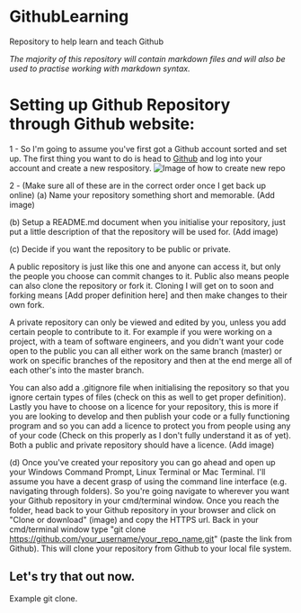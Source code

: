 # GithubLearning
Repository to help learn and teach Github

*The majority of this repository will contain markdown files and will also be used to practise working with markdown syntax.*


# Setting up Github Repository through Github website:
1 - So I'm going to assume you've first got a Github account sorted and set up. The first thing you want to do is head to [Github](https://github.com) and log into your account and create a new respository.
![Image of how to create new repo](https://github.com/LtColCarter/GithubLearning/images/newRepo.png)

2 - (Make sure all of these are in the correct order once I get back up online)
(a) Name your repository something short and memorable. (Add image)

(b) Setup a README.md document when you initialise your repository, just put a little description of that the repository will be used for. (Add image)

(c) Decide if you want the repository to be public or private. 

A public repository is just like this one and anyone can access it, but only the people you choose can commit changes to it. Public also means people can also clone the repository or fork it. Cloning I will get on to soon and forking means [Add proper definition here] and then make changes to their own fork. 

A private repository can only be viewed and edited by you, unless you add certain people to contribute to it. For example if you were working on a project, with a team of software engineers, and you didn't want your code open to the public you can all either work on the same branch (master) or work on specific branches of the repository and then at the end merge all of each other's into the master branch.

You can also add a .gitignore file when initialising the repository so that you ignore certain types of files (check on this as well to get proper definition). Lastly you have to choose on a licence for your repository, this is more if you are looking to develop and then publish your code or a fully functioning program and so you can add a licence to protect you from people using any of your code (Check on this properly as I don't fully understand it as of yet). Both a public and private repository should have a licence. (Add image)

(d) Once you've created your repository you can go ahead and open up your Windows Command Prompt, Linux Terminal or Mac Terminal. I'll assume you have a decent grasp of using the command line interface (e.g. navigating through folders). So you're going navigate to wherever you want your Github repository in your cmd/terminal window. Once you reach the folder, head back to your Github repository in your browser and click on "Clone or download" (image) and copy the HTTPS url. Back in your cmd/terminal window type "git clone https://github.com/your_username/your_repo_name.git" (paste the link from Github). This will clone your repository from Github to your local file system.

## Let's try that out now.
Example git clone.